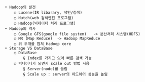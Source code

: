 	• Hadoop의 발전
		○ Lucene(IR libarary, 색인/검색)
		○ Nutch(web 검색엔진 프로그램)
		○ Hadoop(빅데이터 처리 프로그램)
	• Hadoop의 역사
		○ Google GFS(google file system)   -> 분산처리 시스템(HDFS)
		○ MR (Map Reduce)  -> Hadoop MapReduce
		○ 위 두개를 합쳐 Hadoop core
	• Storage VS DataBase
		○ DataBase
			§ Index를 가지고 있어 빠른 검색 가능
		○ 빅데이터가 되면서 scale out 방법 사용
			§ Server(node)를 늘림
			§ Scale up : server의 하드웨어 성능을 높임

